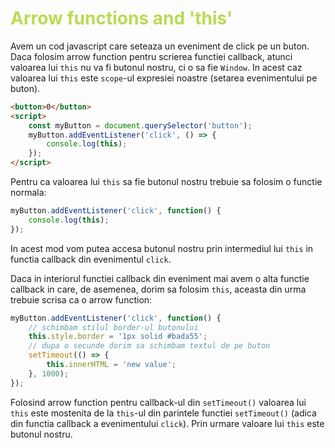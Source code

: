 # <span style="color: #bada55;">Arrow functions and 'this'</span>

Avem un cod javascript care seteaza un eveniment de click pe un buton. Daca folosim arrow function pentru scrierea functiei callback, atunci valoarea lui `this` nu va fi butonul nostru, ci o sa fie `Window`. In acest caz valoarea lui `this` este `scope`-ul expresiei noastre (setarea evenimentului pe buton).

```html
<button>0</button>
<script>
    const myButton = document.querySelector('button');
    myButton.addEventListener('click', () => {
        console.log(this);
    });
</script>
```

Pentru ca valoarea lui `this` sa fie butonul nostru trebuie sa folosim o functie normala:

```javascript
myButton.addEventListener('click', function() {
    console.log(this);
});
```

In acest mod vom putea accesa butonul nostru prin intermediul lui `this` in functia callback din evenimentul `click`.

Daca in interiorul functiei callback din eveniment mai avem o alta functie callback in care, de asemenea, dorim sa folosim `this`, aceasta din urma trebuie scrisa ca o arrow function:

```javascript
myButton.addEventListener('click', function() {
    // schimbam stilul border-ul butonului
    this.style.border = '1px solid #bada55';
    // dupa o secunde dorim sa schimbam textul de pe buton
    setTimeout(() => {
        this.innerHTML = 'new value';
    }, 1000);
});
```

Folosind arrow function pentru callback-ul din `setTimeout()` valoarea lui `this` este mostenita de la `this`-ul din parintele functiei `setTimeout()` (adica din functia callback a evenimentului `click`). Prin urmare valoare lui `this` este butonul nostru.
